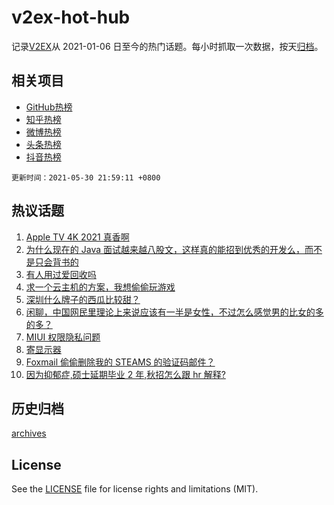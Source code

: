 # v2ex-hot-hub

 记录[V2EX](https://www.v2ex.com/)从 2021-01-06 日至今的热门话题。每小时抓取一次数据，按天[归档](archives)。
 
 ## 相关项目

- [GitHub热榜](https://github.com/snaildev/github-hot-hub)
- [知乎热榜](https://github.com/snaildev/zhihu-hot-hub)
- [微博热榜](https://github.com/snaildev/weibo-hot-hub)
- [头条热榜](https://github.com/snaildev/toutiao-hot-hub)
- [抖音热榜](https://github.com/snaildev/douyin-hot-hub)


 `更新时间：2021-05-30 21:59:11 +0800`

## 热议话题

1. [Apple TV 4K 2021 真香啊](https://www.v2ex.com/t/780078)
1. [为什么现在的 Java 面试越来越八股文，这样真的能招到优秀的开发么，而不是只会背书的](https://www.v2ex.com/t/780128)
1. [有人用过爱回收吗](https://www.v2ex.com/t/780117)
1. [求一个云主机的方案，我想偷偷玩游戏](https://www.v2ex.com/t/780082)
1. [深圳什么牌子的西瓜比较甜？](https://www.v2ex.com/t/780146)
1. [闲聊，中国网民里理论上来说应该有一半是女性，不过怎么感觉男的比女的多的多？](https://www.v2ex.com/t/780100)
1. [MIUI 权限隐私问题](https://www.v2ex.com/t/780119)
1. [寄显示器](https://www.v2ex.com/t/780090)
1. [Foxmail 偷偷删除我的 STEAMS 的验证码邮件？](https://www.v2ex.com/t/780091)
1. [因为抑郁症,硕士延期毕业 2 年,秋招怎么跟 hr 解释?](https://www.v2ex.com/t/780151)

## 历史归档

[archives](archives)

## License

See the [LICENSE](LICENSE) file for license rights and limitations (MIT).
